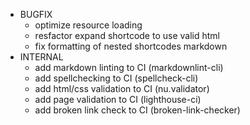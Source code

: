 * BUGFIX
  * optimize resource loading
  * resfactor expand shortcode to use valid html
  * fix formatting of nested shortcodes markdown
* INTERNAL
  * add markdown linting to CI (markdownlint-cli)
  * add spellchecking to CI (spellcheck-cli)
  * add html/css validation to CI (nu.validator)
  * add page validation to CI (lighthouse-ci)
  * add broken link check to CI (broken-link-checker)

